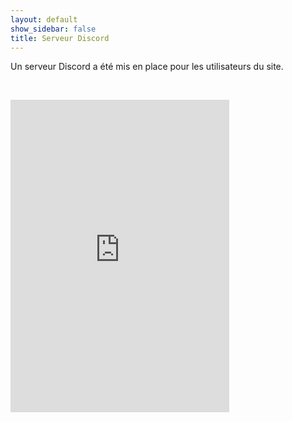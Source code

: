 ```yaml
---
layout: default
show_sidebar: false
title: Serveur Discord
---
```


Un serveur Discord a été mis en place pour les utilisateurs du site.

&nbsp;
&nbsp;

<iframe src="https://discordapp.com/widget?id=638374749688561664&theme=dark" 
width="350" height="500" allowtransparency="true" frameborder="0" 
sandbox="allow-popups allow-popups-to-escape-sandbox allow-same-origin allow-scripts">
</iframe>